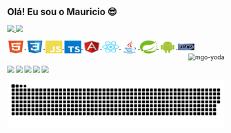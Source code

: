## Olá! Eu sou o Mauricio 😎
 <div>
  <a href="https://github.com/gomesmauricio">
  <img height="180em" src="https://github-readme-stats.vercel.app/api?username=gomesmauricio&show_icons=true&theme=highcontrast&include_all_commits=true&count_private=true"/>
  <img height="180em" src="https://github-readme-stats.vercel.app/api/top-langs/?username=gomesmauricio&layout=compact&langs_count=7&theme=highcontrast"/>
  
</div>
<div style="display: inline_block"><br>
  
</div>
  <img align="center" alt="mgo-HTML" height="30" width="40" src="https://raw.githubusercontent.com/devicons/devicon/master/icons/html5/html5-original.svg">
  <img align="center" alt="mgo-CSS" height="30" width="40" src="https://raw.githubusercontent.com/devicons/devicon/master/icons/css3/css3-original.svg">
  <img align="center" alt="mgo-Js" height="30" width="40" src="https://raw.githubusercontent.com/devicons/devicon/master/icons/javascript/javascript-plain.svg">
  <img align="center" alt="mgo-Ts" height="30" width="40" src="https://raw.githubusercontent.com/devicons/devicon/master/icons/typescript/typescript-plain.svg">
 <img align="center" alt="mgo-angular" height="30" width="40" src="https://raw.githubusercontent.com/devicons/devicon/master/icons/angularjs/angularjs-original.svg">
  <img align="center" alt="mgo-React" height="30" width="40" src="https://raw.githubusercontent.com/devicons/devicon/master/icons/react/react-original.svg">
  <img align="center" alt="mgo-Java" height="30" width="40" src="https://raw.githubusercontent.com/devicons/devicon/master/icons/java/java-original.svg">
 <img align="center" alt="mgo-spring" height="30" width="40" src="https://raw.githubusercontent.com/devicons/devicon/master/icons/spring/spring-original.svg">
 <img align="center" alt="mgo-android" height="30" width="40" src="https://raw.githubusercontent.com/devicons/devicon/master/icons/android/android-original.svg">
 <img align="center" alt="mgo-php" height="30" width="40" src="https://raw.githubusercontent.com/devicons/devicon/master/icons/php/php-original.svg"> 
 <img align="right" alt="mgo-yoda" src="https://www.criarbanner.com.br/criargifs/a/ee1d424b96db523585b59ef6029c3c31.gif">
<div> 
  
 ##
 
</div>
 
 <div>
    <a href="https://www.youtube.com/channel/UClxcZIQDYXfRL6QuxEwM4PQ" target="_blank"><img src="https://img.shields.io/badge/YouTube-FF0000?style=for-the-badge&logo=youtube&logoColor=white" target="_blank"></a>
  <a href="https://www.instagram.com/mauricio_gomesjose/" target="_blank"><img src="https://img.shields.io/badge/-Instagram-%23E4405F?style=for-the-badge&logo=instagram&logoColor=white" target="_blank"></a>
  <a href = "mailto:josemauricio.gomes@gmail.com"><img src="https://img.shields.io/badge/Gmail-D14836?style=for-the-badge&logo=gmail&logoColor=white" target="_blank"></a>
  <a href="https://www.linkedin.com/in/jos%C3%A9-mauricio-gomes-de-oliveira-10931184/" target="_blank"><img src="https://img.shields.io/badge/-LinkedIn-%230077B5?style=for-the-badge&logo=linkedin&logoColor=white" target="_blank"></a> 
   <a href="https://web.whatsapp.com/" target="_blank"><img src="https://img.shields.io/badge/WhatsApp-25D366?style=for-the-badge&logo=whatsapp&logoColor=white"></a> 
  
   ![Snake animation](https://github.com/gomesmauricio/gomesmauricio/blob/output/github-contribution-grid-snake.svg)
 </div>

